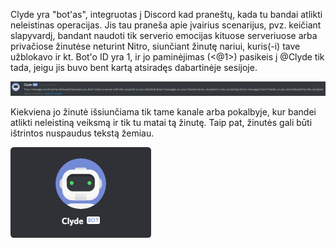 <!-- TITLE:[LT] Clyde -->
<!-- SUBTITLE:Discord "bot'as" -->

Clyde yra "bot'as", integruotas į Discord kad praneštų, kada tu bandai atlikti neleistinas operacijas. Jis tau praneša apie įvairius scenarijus, pvz. keičiant slapyvardį, bandant naudoti tik serverio emocijas kituose serveriuose arba privačiose žinutėse neturint Nitro, siunčiant žinutę nariui, kuris(-i) tave užblokavo ir kt. Bot'o ID yra 1, ir jo paminėjimas (<@1>) pasikeis į @Clyde tik tada, jeigu jis buvo bent kartą atsiradęs dabartinėje sesijoje.

![Clyde 1](/uploads/clyde/clyde-1.png "Clyde 1")

Kiekviena jo žinutė išsiunčiama tik tame kanale arba pokalbyje, kur bandei atlikti neleistiną veiksmą ir tik tu matai tą žinutę. Taip pat, žinutės gali būti ištrintos nuspaudus tekstą žemiau. 

![Clyde 2](/uploads/clyde/newclyde.png "Clyde's User Profile")

